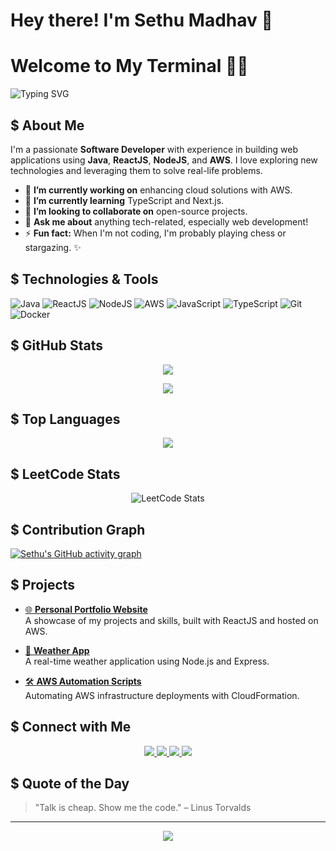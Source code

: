 # Hey there! I'm Sethu Madhav 👋
# Welcome to My Terminal 👨‍💻

![Typing SVG](https://readme-typing-svg.herokuapp.com?font=Ubuntu+Mono&color=00FF00&size=24&center=true&vCenter=true&lines=Hello%2C+World!+I'm+Sethu+Madhav;Software+Developer+|+Java+|+ReactJS+|+NodeJS+|+AWS;Welcome+to+my+GitHub+Profile!)

## $ About Me

I'm a passionate **Software Developer** with experience in building web applications using **Java**, **ReactJS**, **NodeJS**, and **AWS**. I love exploring new technologies and leveraging them to solve real-life problems.

- 🔭 **I’m currently working on** enhancing cloud solutions with AWS.
- 🌱 **I’m currently learning** TypeScript and Next.js.
- 👯 **I’m looking to collaborate on** open-source projects.
- 💬 **Ask me about** anything tech-related, especially web development!
- ⚡ **Fun fact:** When I'm not coding, I'm probably playing chess or stargazing. ✨

## $ Technologies & Tools

![Java](https://img.shields.io/badge/Java-0BFF0B?style=for-the-badge&logo=java&logoColor=black)
![ReactJS](https://img.shields.io/badge/React-0BFF0B?style=for-the-badge&logo=react&logoColor=black)
![NodeJS](https://img.shields.io/badge/Node.js-0BFF0B?style=for-the-badge&logo=nodedotjs&logoColor=black)
![AWS](https://img.shields.io/badge/AWS-0BFF0B?style=for-the-badge&logo=amazonaws&logoColor=black)
![JavaScript](https://img.shields.io/badge/JavaScript-0BFF0B?style=for-the-badge&logo=javascript&logoColor=black)
![TypeScript](https://img.shields.io/badge/TypeScript-0BFF0B?style=for-the-badge&logo=typescript&logoColor=black)
![Git](https://img.shields.io/badge/Git-0BFF0B?style=for-the-badge&logo=git&logoColor=black)
![Docker](https://img.shields.io/badge/Docker-0BFF0B?style=for-the-badge&logo=docker&logoColor=black)

## $ GitHub Stats

<p align="center">
  <img src="https://github-readme-stats.vercel.app/api?username=Sethu-madhav&show_icons=true&theme=github_dark&include_all_commits=true&count_private=true" />
</p>

<p align="center">
  <img src="https://github-readme-streak-stats.herokuapp.com/?user=Sethu-madhav&theme=github-dark-green" />
</p>

## $ Top Languages

<p align="center">
  <img src="https://github-readme-stats.vercel.app/api/top-langs/?username=Sethu-madhav&layout=compact&theme=github_dark&langs_count=8" />
</p>

## $ LeetCode Stats

<p align="center">
  <img src="https://leetcard.jacoblin.cool/Sethu4784?ext=heatmap&theme=dark&border=0&radius=20&animation=true" alt="LeetCode Stats" />
</p>

## $ Contribution Graph

[![Sethu's GitHub activity graph](https://github-readme-activity-graph.vercel.app/graph?username=Sethu-madhav&theme=github&bg_color=000000&color=00FF00&line=00FF00&point=FFFFFF&area=true&hide_border=true)](https://github.com/Sethu-madhav)

## $ Projects

- [🌐 **Personal Portfolio Website**](https://github.com/Sethu-madhav/portfolio)  
  A showcase of my projects and skills, built with ReactJS and hosted on AWS.

- [📱 **Weather App**](https://github.com/Sethu-madhav/weather-app)  
  A real-time weather application using Node.js and Express.

- [🛠️ **AWS Automation Scripts**](https://github.com/Sethu-madhav/aws-automation)  
  Automating AWS infrastructure deployments with CloudFormation.

## $ Connect with Me

<p align="center">
  <a href="https://linkedin.com/in/sethu-mekala-004b3011b">
    <img src="https://img.shields.io/badge/LinkedIn-0BFF0B?style=for-the-badge&logo=linkedin&logoColor=white" />
  </a>
  <a href="mailto:youremail@example.com">
    <img src="https://img.shields.io/badge/Email-0BFF0B?style=for-the-badge&logo=gmail&logoColor=white" />
  </a>
  <a href="https://twitter.com/yourtwitterusername">
    <img src="https://img.shields.io/badge/Twitter-0BFF0B?style=for-the-badge&logo=twitter&logoColor=white" />
  </a>
  <a href="https://sethu-madhav.github.io">
    <img src="https://img.shields.io/badge/Website-0BFF0B?style=for-the-badge&logo=Firefox-Browser&logoColor=white" />
  </a>
</p>

## $ Quote of the Day

> "Talk is cheap. Show me the code." – Linus Torvalds

---

<p align="center">
  <img src="https://raw.githubusercontent.com/Sethu-madhav/Sethu-madhav/main/terminal.gif" />
</p>

<!---
Sethu-madhav/Sethu-madhav is a ✨ special ✨ repository because its `README.md` (this file) appears on your GitHub profile.
You can click the Preview link to take a look at your changes.
--->
